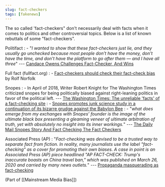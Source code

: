 ```yaml
---
slug: fact-checkers
tags: [fakenews]
---
```


The so called 'fact-checkers" don't necessarily deal with facts when it comes to politics and other controversial topics. Below is a list of known rebuttals of some "fact-checkers".

Politifact
: - "*I wanted to show that these fact-checkers just lie, and they usually go unchecked because most people don’t have the money, don’t have the time, and don’t have the platform to go after them — and I have all three*" --- [Candace Owens Challenges Fact-Checker, And Wins](https://www.dailywire.com/news/candace-owens-challenges-fact-checker-and-wins)

Full fact (fullfact.org)
: - [Fact-checkers should check their fact-check bias](https://www.conservativewoman.co.uk/fact-checkers-should-check-their-fact-checks/) by Rolf Norfolk

Snopes
: - In April of 2018, Writer Robert Knight for The Washington Times criticized snopes for being politically biased against right-leaning politics in favor of the political left. --- [The Washington Times: The unreliable 'facts' of a fact-checking site](https://www.washingtontimes.com/news/2018/apr/29/the-unreliable-facts-of-a-fact-checking-site/)
: - [Snopes promotes junk science study in a continuation of its bizarre grudge against the Babylon Bee](https://www.washingtonexaminer.com/opinion/snopes-promotes-junk-science-study-in-a-continuation-of-its-bizarre-grudge-against-the-babylon-bee)
: - "*what does emerge from my exchanges with Snopes’ founder is the image of the ultimate black box presenting a gleaming veneer of ultimate arbitration of truth, yet with absolutely no insight into its inner workings.*" --- [The Daily Mail Snopes Story And Fact Checking The Fact Checkers](https://www.forbes.com/sites/kalevleetaru/2016/12/22/the-daily-mail-snopes-story-and-fact-checking-the-fact-checkers/?sh=41ad81ad227f)

Associated Press (AP)
: "*Fact-checking was devised to be a trusted way to separate fact from fiction.  In reality, many journalists use the label "fact-checking" as a cover for promoting their own biases.  A case in point is an Associated Press (AP) piece headlined "AP FACT-CHECK: Trump's inaccurate boasts on China travel ban," which was published on March 26, 2020 and carried by many news outlets.*" --- [Propaganda masquerading as fact-checking](https://www.americanthinker.com/blog/2020/04/propaganda_masquerading_as_fact_checking.html)

(Part of [[Mainstream Media Bias]])